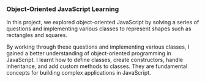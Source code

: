 ### Object-Oriented JavaScript Learning
In this project, we explored object-oriented JavaScript by solving a series of questions and implementing various classes to represent shapes such as rectangles and squares.

By working through these questions and implementing various classes, I gained a better understanding of object-oriented programming in JavaScript. I learnt how to define classes, create constructors, handle inheritance, and add custom methods to classes. They are fundamental concepts for building complex applications in JavaScript.